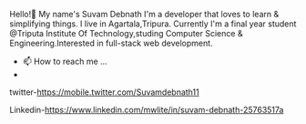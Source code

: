 Hello!👋 My name's Suvam Debnath
I'm a developer that loves to learn & simplifying things. I live in Agartala,Tripura. 
Currently I'm a final year student @Triputa Institute Of Technology,studing Computer Science & Engineering.Interested in full-stack web development. 

- 📫 How to reach me ...
- 
twitter-https://mobile.twitter.com/Suvamdebnath11

Linkedin-https://www.linkedin.com/mwlite/in/suvam-debnath-25763517a


<!---
suvam720/suvam720 is a ✨ special ✨ repository because its `README.md` (this file) appears on your GitHub profile.
You can click the Preview link to take a look at your changes.
--->
